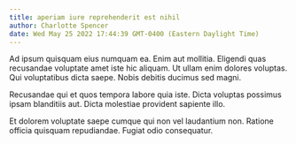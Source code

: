 ```yaml
---
title: aperiam iure reprehenderit est nihil
author: Charlotte Spencer
date: Wed May 25 2022 17:44:39 GMT-0400 (Eastern Daylight Time)
---
```

Ad ipsum quisquam eius numquam ea. Enim aut mollitia. Eligendi quas recusandae voluptate amet iste hic aliquam. Ut ullam enim dolores voluptas. Qui voluptatibus dicta saepe. Nobis debitis ducimus sed magni.

 Recusandae qui et quos tempora labore quia iste. Dicta voluptas possimus ipsam blanditiis aut. Dicta molestiae provident sapiente illo.

 Et dolorem voluptate saepe cumque qui non vel laudantium non. Ratione officia quisquam repudiandae. Fugiat odio consequatur.